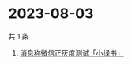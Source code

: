 # 2023-08-03

共 1 条

<!-- BEGIN -->
<!-- 最后更新时间 Thu Aug 03 2023 06:10:18 GMT+0800 (China Standard Time) -->

1. [消息称微信正灰度测试「小绿书」](https://www.zhihu.com/search?q=消息称微信正灰度测试「小绿书」)

<!-- END -->
